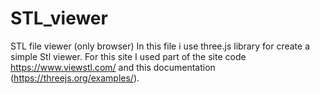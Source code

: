 # STL_viewer
STL file viewer (only browser)
In this file i use three.js library for create a simple Stl viewer.
For this site I used part of the site code https://www.viewstl.com/ and this documentation (https://threejs.org/examples/).
